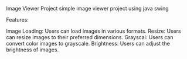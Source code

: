 Image Viewer Project
simple image viewer project using java swing  

Features:

Image Loading: Users can load images in various formats.
Resize: Users can resize images to their preferred dimensions.
Grayscal: Users can convert color images to grayscale.
Brightness: Users can adjust the brightness of images.



